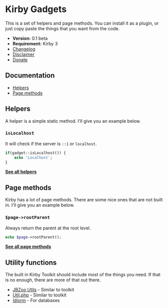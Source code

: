 # Kirby Gadgets

This is a set of helpers and page methods. You can install it as a plugin, or just copy paste the things that you want from the code.

- **Version:** 0.1 beta
- **Requirement:** Kirby 3
- [Changelog](docs/changelog.md)
- [Disclaimer](https://devonera.se/docs/disclaimer/?user=jenstornell&plugin=kirby-gadgets)
- [Donate](https://devonera.se/docs/donate/?user=jenstornell&plugin=kirby-gadgets)

## Documentation

- [Helpers](docs/helpers.md)
- [Page methods](docs/pageMethods.md)

## Helpers

A helper is a simple static method. I'll give you an example below.

### `isLocalhost`

It will check if the server is `::1` or `localhost`.

```php
if(gadget::isLocalhost()) {
    echo 'Localhost';
}
```

**[See all helpers](docs/helpers.md)**

## Page methods

Kirby has a lot of page methods. There are some nice ones that are not built in. I'll give you an example below.

### `$page->rootParent`

Always return the parent at the root level.

```php
echo $page->rootParent();
```

**[See all page methods](docs/pageMethods.md)**

## Utility functions

The built in Kirby Toolkit should include most of the things you need. If that is no enough, there are more of that out there.

- [JBZoo Utils](https://github.com/JBZoo/Utils) - Similar to toolkit
- [Util.php](https://github.com/brandonwamboldt/utilphp/) - Similar to toolkit
- [Idiorm](https://github.com/j4mie/idiorm) - For databases